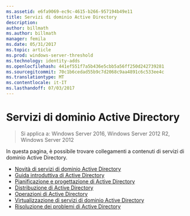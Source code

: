 ```yaml
---
ms.assetid: e6fa9069-ec9c-4615-b266-957194b49e11
title: Servizi di dominio Active Directory
description: 
author: billmath
ms.author: billmath
manager: femila
ms.date: 05/31/2017
ms.topic: article
ms.prod: windows-server-threshold
ms.technology: identity-adds
ms.openlocfilehash: 441ef551f7a5b436e5cbb5a56ff250d242739281
ms.sourcegitcommit: 70c1b6cedad55b9c7d2068c9aa4891c6c533ee4c
ms.translationtype: MT
ms.contentlocale: it-IT
ms.lasthandoff: 07/03/2017
---
```

# <a name="active-directory-domain-services"></a>Servizi di dominio Active Directory

>Si applica a: Windows Server 2016, Windows Server 2012 R2, Windows Server 2012

  
In questa pagina, è possibile trovare collegamenti a contenuti di servizi di dominio Active Directory.   


* [Novità di servizi di dominio Active Directory](../whats-new-active-directory-domain-services.md)  
* [Guida introduttiva di Active Directory](../ad-ds/AD-DS-Getting-Started.md)   
* [Pianificazione e progettazione di Active Directory](../ad-ds/plan/AD-DS-Design-and-Planning.md)  
* [Distribuzione di Active Directory](../ad-ds/deploy/AD-DS-Deployment.md)  
* [Operazioni di Active Directory](../ad-ds/manage/component-updates/AD-DS-Operations.md)   
* [Virtualizzazione di servizi di dominio Active Directory](../ad-ds/get-started/virtual-dc/Active-Directory-Domain-Services-Virtualization.md)  
* [Risoluzione dei problemi di Active Directory](../ad-ds/manage/AD-DS-Troubleshooting.md)

